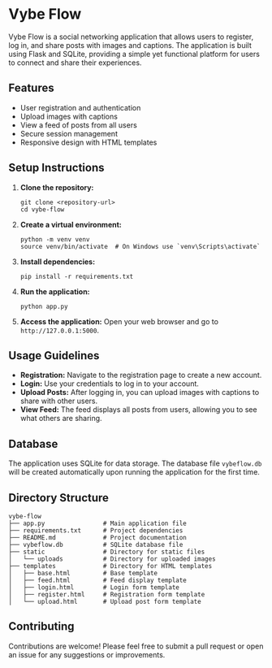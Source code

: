 # Vybe Flow

Vybe Flow is a social networking application that allows users to register, log in, and share posts with images and captions. The application is built using Flask and SQLite, providing a simple yet functional platform for users to connect and share their experiences.

## Features

- User registration and authentication
- Upload images with captions
- View a feed of posts from all users
- Secure session management
- Responsive design with HTML templates

## Setup Instructions

1. **Clone the repository:**
   ```
   git clone <repository-url>
   cd vybe-flow
   ```

2. **Create a virtual environment:**
   ```
   python -m venv venv
   source venv/bin/activate  # On Windows use `venv\Scripts\activate`
   ```

3. **Install dependencies:**
   ```
   pip install -r requirements.txt
   ```

4. **Run the application:**
   ```
   python app.py
   ```

5. **Access the application:**
   Open your web browser and go to `http://127.0.0.1:5000`.

## Usage Guidelines

- **Registration:** Navigate to the registration page to create a new account.
- **Login:** Use your credentials to log in to your account.
- **Upload Posts:** After logging in, you can upload images with captions to share with other users.
- **View Feed:** The feed displays all posts from users, allowing you to see what others are sharing.

## Database

The application uses SQLite for data storage. The database file `vybeflow.db` will be created automatically upon running the application for the first time. 

## Directory Structure

```
vybe-flow
├── app.py                # Main application file
├── requirements.txt      # Project dependencies
├── README.md             # Project documentation
├── vybeflow.db           # SQLite database file
├── static                # Directory for static files
│   └── uploads           # Directory for uploaded images
├── templates             # Directory for HTML templates
│   ├── base.html         # Base template
│   ├── feed.html         # Feed display template
│   ├── login.html        # Login form template
│   ├── register.html     # Registration form template
│   └── upload.html       # Upload post form template
```

## Contributing

Contributions are welcome! Please feel free to submit a pull request or open an issue for any suggestions or improvements.